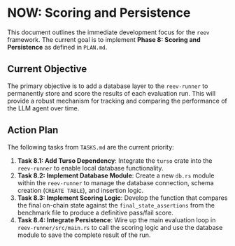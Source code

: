 # NOW: Scoring and Persistence

This document outlines the immediate development focus for the `reev` framework. The current goal is to implement **Phase 8: Scoring and Persistence** as defined in `PLAN.md`.

## Current Objective

The primary objective is to add a database layer to the `reev-runner` to permanently store and score the results of each evaluation run. This will provide a robust mechanism for tracking and comparing the performance of the LLM agent over time.

## Action Plan

The following tasks from `TASKS.md` are the current priority:

1.  **Task 8.1: Add Turso Dependency**: Integrate the `turso` crate into the `reev-runner` to enable local database functionality.
2.  **Task 8.2: Implement Database Module**: Create a new `db.rs` module within the `reev-runner` to manage the database connection, schema creation (`CREATE TABLE`), and insertion logic.
3.  **Task 8.3: Implement Scoring Logic**: Develop the function that compares the final on-chain state against the `final_state_assertions` from the benchmark file to produce a definitive pass/fail score.
4.  **Task 8.4: Integrate Persistence**: Wire up the main evaluation loop in `reev-runner/src/main.rs` to call the scoring logic and use the database module to save the complete result of the run.
